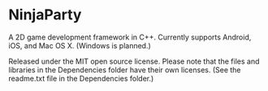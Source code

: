 NinjaParty
==========

A 2D game development framework in C++. Currently supports Android, iOS, and Mac OS X. (Windows is planned.)

Released under the MIT open source license. Please note that the files and libraries in the Dependencies folder have their own licenses. (See the readme.txt file in the Dependencies folder.)
